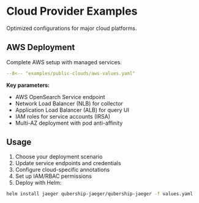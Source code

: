 # Cloud Provider Examples

Optimized configurations for major cloud platforms.

## AWS Deployment

Complete AWS setup with managed services.

```yaml title="aws-values.yaml"
--8<-- "examples/public-clouds/aws-values.yaml"
```

**Key parameters:**
- AWS OpenSearch Service endpoint
- Network Load Balancer (NLB) for collector
- Application Load Balancer (ALB) for query UI
- IAM roles for service accounts (IRSA)
- Multi-AZ deployment with pod anti-affinity

## Usage

1. Choose your deployment scenario
2. Update service endpoints and credentials
3. Configure cloud-specific annotations
4. Set up IAM/RBAC permissions
5. Deploy with Helm:

```bash
helm install jaeger qubership-jaeger/qubership-jaeger -f values.yaml
```
